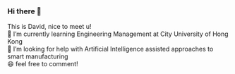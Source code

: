 ### Hi there 👋 <br />
This is David, nice to meet u! <br />
🌱 I’m currently learning Engineering Management at City University of Hong Kong <br /> 
🤔 I’m looking for help with Artificial Intelligence assisted approaches to smart manufacturing<br />
😄 feel free to comment!
<!--
**nwpuwzy/nwpuwzy** is a ✨ _special_ ✨ repository because its `README.md` (this file) appears on your GitHub profile.

Here are some ideas to get you started:

- 🔭 I’m currently working on ...
- 🌱 I’m currently learning ...
- 👯 I’m looking to collaborate on ...
- 🤔 I’m looking for help with ...
- 💬 Ask me about ...
- 📫 How to reach me: ...
- 😄 Pronouns: ...
- ⚡ Fun fact: ...
-->
